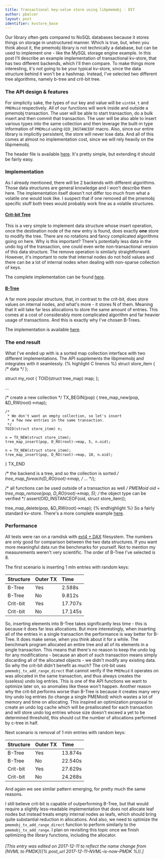 ```yaml
---
title: Transactional key-value store using libpmemobj - DIY
author: pbalcer
layout: post
identifier: kvstore_base
---
```


Our library often gets compared to NoSQL databases because it stores things on
storage in unstructured manner. Which is true, but, when you think about it,
the pmemobj library is not technically a database, but can be used to implement
one - like the MySQL storage engine example. In this post I'll describe an
example implementation of transactional kv-store, that has two different
backends, which I'll then compare. To make things more interesting, it's not
going to be your typical kv-store, since the data structure behind it won't
be a hashmap. Instead, I've selected two different tree algorithms, namely
b-tree and crit-bit tree.

### The API design & features

For simplicity sake, the types of our key and value will be `uint64_t` and
`PMEMoid` respectively. All of our functions will work inside and outside a
pmemobj transaction. The user will be able to start transaction, do a bulk
insert and then commit that transaction. The user will be also able to insert
various types into the same collection and then leverage the built-in type
information of `PMEMoid` using `OID_INSTANCEOF` macro. Also, since our entire
library is implicitly persistent, the store will never lose data. And all of
this comes at almost no implementation cost, since we will rely heavily on the
libpmemobj.

The header file is available
[here](https://github.com/pmem/pmdk/blob/master/src/examples/libpmemobj/map/map.h).
It's pretty simple, but extending it should be fairly easy.

### Implementation

As I already mentioned, there will be 2 backends with different algorithms.
Those data structures are general knowledge and I won't describe them here. The
implementation itself doesn't not differ too much from what a volatile one would
look like. I suspect that if one removed all the pmemobj specific stuff both
trees would probably work fine as a volatile structures.

#### [Crit-bit Tree](http://cr.yp.to/critbit.html)

This is a very simple to implement data structure whose insert operation, once
the destination node of the new entry is found, does exactly **one** store to
modify the tree. There are no rotations and fancy complicated algorithms going
on here. Why is this important? There's potentially less data in the undo log of
the transaction, one could even write non-transactional version of this data
structure. The remove operation is similarly straightforward. However, it's
important to note that internal nodes do not hold values and there can be a lot
of internal nodes when dealing with non-sparse collection of keys.

The complete implementation can be found
[here](https://github.com/pmem/pmdk/tree/master/src/examples/libpmemobj/tree_map/ctree_map.c).

#### [B-Tree](https://en.wikipedia.org/wiki/B-tree)

A far more popular structure, that, in contrast to the crit-bit, does store
values on internal nodes, and what's more - it stores N of them. Meaning that
it will take far less allocations to store the same amount of entries. This
comes at a cost of considerably more complicated algorithm and far heavier
usage of transactions. And this is exactly why I've chosen B-Trees.

The implementation is available
[here](https://github.com/pmem/pmdk/tree/master/src/examples/libpmemobj/tree_map/btree_map.c).

### The end result

What I've ended up with is a sorted map collection interface with two different
implementations. The API supplements the libpmemobj and integrates with it
seamlessly.
{% highlight C linenos %}
struct store_item {
	/* data */
};

struct my_root {
	TOID(struct tree_map) map;
};

...

/* create a new collection */
TX_BEGIN(pop) {
	tree_map_new(pop, &D_RW(root)->map);

	/*
	 * We don't want an empty collection, so let's insert
	 * a few new entries in the same transaction.
	 */
	TOID(struct store_item) n;

	n = TX_NEW(struct store_item);
	tree_map_insert(pop, D_RO(root)->map, 5, n.oid);

	n = TX_NEW(struct store_item);
	tree_map_insert(pop, D_RO(root)->map, 10, n.oid);
} TX_END

/* the backend is a tree, and so the collection is sorted */
tree_map_foreach(D_RO(root)->map, /* ... */);

/* all functions can be used outside of a transaction as well */
PMEMoid oid = tree_map_remove(pop, D_RO(root)->map, 5);
 /* the object type can be verified */
assert(OID_INSTANCEOF(oid, struct store_item));

tree_map_delete(pop, &D_RW(root)->map);
{% endhighlight %}
So a fairly standard kv-store. There's a more complete example
[here](https://github.com/pmem/pmdk/blob/master/src/examples/libpmemobj/map/data_store.c).

### Performance

All tests were ran on a ramdisk with [ext4 + DAX](https://github.com/01org/prd)
filesystem. The numbers are only good for comparison between the two data
structures. If you want more meaningful data run the benchmarks for yourself.
Not to mention my measurements weren't very scientific. The order of B-Tree I've
selected is 8.

The first scenario is inserting 1 mln entries with random keys:

| Structure | Outer TX | Time |
| :-------  | :---- | :------ |
| B-Tree    | Yes | 2.588s |
| B-Tree    | No | 9.812s |
| Crit-bit  | Yes | 17.707s |
| Crit-bit  | No  | 17.145s |

So, inserting elements into B-Tree takes significantly less time - this is
because it does far less allocations. But more interestingly, when inserting
all of the entries in a single transaction the performance is way better
for B-Tree. It does make sense, when you think about it for a while. The
benchmark program allocated an entire tree and all of its elements in a single
transaction. This means that there's no reason to keep the undo log for any
modifications - because an abort of such transaction means simply discarding
all of the allocated objects - we didn't modify any existing data. So why the
crit-bit didn't benefit as much? The crit-bit uses `pmemobj_tx_add_range_direct`
that cannot verify if the `PMEMoid` it operates on was allocated in the same
transaction, and thus always creates the (useless) undo log entries. This is one
of the API functions we want to optimize later on, so anomalies like these won't
happen. Another reason why the crit-bit performs worse than B-Tree is because
it creates many very tiny undo log entries (to change a single PMEMoid) which
wastes a lot of memory and time on allocating. This inspired an optimization
proposal to create an undo log cache which will be preallocated for each
transaction and will store undo log entries whose size doesn't exceed a yet to
be determined threshold, this should cut the number of allocations performed by
c-tree in half.

Next scenario is removal of 1 mln entries with random keys:

| Structure | Outer TX | Time |
| :-------  | :---- | :------ |
| B-Tree    | Yes | 13.874s |
| B-Tree    | No | 22.540s |
| Crit-bit  | Yes | 27.629s |
| Crit-bit  | No  | 24.268s |

And again we see similar pattern emerging, for pretty much the same reasons.

I still believe crit-bit is capable of outperforming B-Tree, but that would
require a slightly less-readable implementation that does not allocate leaf
nodes but instead treats empty internal nodes as leafs, which should bring
quite substantial reduction in allocations. And also, we need to optimize the
`pmemobj_tx_add_range_direct` function to perform similarly to the
`pmemobj_tx_add_range`. I plan on revisiting this topic once we finish
optimizing the library functions, including the allocator.

###### [This entry was edited on 2017-12-11 to reflect the name change from [NVML to PMDK]({% post_url 2017-12-11-NVML-is-now-PMDK %}).]
